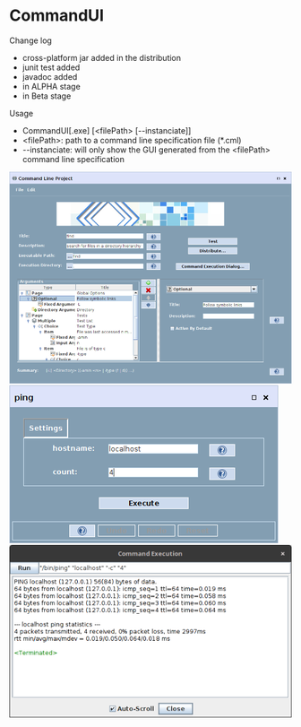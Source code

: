 CommandUI
=========

Change log
- cross-platform jar added in the distribution
- junit test added
- javadoc added
- in ALPHA stage
- in Beta stage

Usage
- CommandUI[.exe] [&lt;filePath&gt; [--instanciate]]
- &lt;filePath&gt;: path to a command line specification file (*.cml)
- --instanciate: will only show the GUI generated from the &lt;filePath&gt; command line specification


![CommandLineEditor](/command-ui/misc/screenshots/CommandLineEditor2.png?raw=true)
![CommandLinePlayer](/command-ui/misc/screenshots/CommandLinePlayer2.png?raw=true)
![CommandRunner](/command-ui/misc/screenshots/CommandRunner.png?raw=true)

